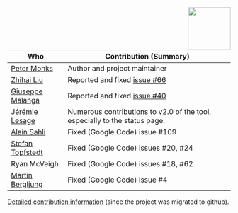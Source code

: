 <img align="right" width="96px" height="96px" src="https://raw.github.com/pmonks/alfresco-bulk-import/master/icon.png">

| **Who**                                            | **Contribution (Summary)**                                                 |
| -------------------------------------------------- | -------------------------------------------------------------------------- |
| [Peter Monks](https://github.com/pmonks)           | Author and project maintainer                                              |
| [Zhihai Liu](https://github.com/zhihailiu)         | Reported and fixed [issue #66](https://github.com/pmonks/alfresco-bulk-import/issues/66) |
| [Giuseppe Malanga](https://github.com/gmalanga)    | Reported and fixed [issue #40](https://github.com/pmonks/alfresco-bulk-import/issues/40) |
| [Jérémie Lesage](https://github.com/jeci-sarl)     | Numerous contributions to v2.0 of the tool, especially to the status page. |
| [Alain Sahli](https://github.com/alainsahli)       | Fixed (Google Code) issue #109                                             |
| [Stefan Topfstedt](https://github.com/stopfstedt)  | Fixed (Google Code) issues #20, #24                                        |
| Ryan McVeigh                                       | Fixed (Google Code) issues #18, #62                                        |
| [Martin Bergljung](https://github.com/gravitonian) | Fixed (Google Code) issue #4                                               |

[Detailed contribution information](https://github.com/pmonks/alfresco-bulk-import/graphs/contributors) (since the project was migrated to github).
